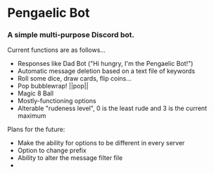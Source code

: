 # Pengaelic Bot
### A simple multi-purpose Discord bot.
Current functions are as follows...
- Responses like Dad Bot ("Hi hungry, I'm the Pengaelic Bot!")
- Automatic message deletion based on a text file of keywords
- Roll some dice, draw cards, flip coins...
- Pop bubblewrap! ||pop||
- Magic 8 Ball
- Mostly-functioning options
- Alterable "rudeness level", 0 is the least rude and 3 is the current maximum

Plans for the future:
- Make the ability for options to be different in every server
- Option to change prefix
- Ability to alter the message filter file
- 